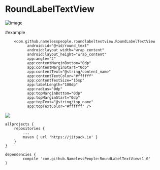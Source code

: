 RoundLabelTextView
==============================================================

![image](https://github.com/NamelessPeople/RoundLabelTextView/srceenshots/screen2.png)

#example


        <com.github.namelesspeople.roundlabeltextview.RoundLabelTextView
              android:id="@+id/round_text"
              android:layout_width="wrap_content"
              android:layout_height="wrap_content"
              app:angle="2"
              app:contentMarginBottom="0dp"
              app:contentMarginStart="0dp"
              app:contentText="@string/content_name"
              app:contentTextColor="#ffffff"
              app:contentTextSize="15sp"
              app:labelLength="100dp"
              app:radius="0dp"
              app:topMarginBottom="0dp"
              app:topMarginStart="0dp"
              app:topText="@string/top_name"
              app:topTextColor="#ffffff" />

	
[![](https://www.jitpack.io/v/NamelessPeople/RoundLabelTextView.svg)](https://www.jitpack.io/#NamelessPeople/RoundLabelTextView)

	allprojects {
		repositories {
			...
			maven { url 'https://jitpack.io' }
		}
	}

	dependencies {
	        compile 'com.github.NamelessPeople:RoundLabelTextView:1.0'
	}
